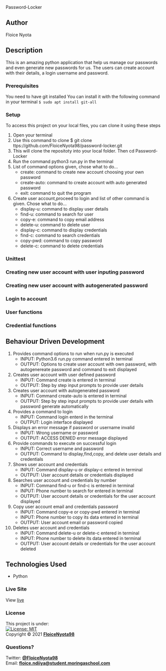  Password-Locker
## Author
Floice Nyota
## Description
This is an amazing python application that help us manage our passwords and even generate new passwords for us. The users can create account with their details, a login username and password.
### Prerequisites
You need to have git installed
You can install it with the following command in your terminal
`$ sudo apt install git-all`
### Setup
To access this project on your local files, you can clone it using these steps
1. Open your terminal
1. Use this command to clone $ git clone ttps://github.com/FloiceNyota98/password-locker.git
1. This will clone the repositoty into your local folder. Then cd Password-Locker
1. Run the command python3 run.py in the terminal
1. List of command options given, chose what to do...
   - create: command to create new account choosing your own password
   - create-auto: command to create account with auto generated password
   - exit: command to quit the program
1. Create user account,proceed to login and list of other command is given. Chose what to do...
   - display-u: command to display user details
   - find-u: command to search for user
   - copy-e: command to copy email address
   - delete-u: command to delete user
   - display-c: command to display credentials
   - find-c: command to search credentials
   - copy-pwd: command to copy password
   - delete-c: command to delete credentials
### Unittest

### Creating new user account with user inputing password

### Creating new user account with autogenerated password

### Login to account

### User functions

### Credential functions

## Behaviour Driven Development
1. Provides command options to run when run.py is executed 
   - INPUT: Python3.6 run.py command entered in terminal
   - OUTPUT: Options to create user account with own password, with autogenereate password and command to exit displayed
1. Creates user account with user defined password
   - INPUT: Command create is entered in terminal
   - OUTPUT: Step by step input prompts to provide user details
1. Creates user account with autogenerated password
   - INPUT: Command create-auto is entered in terminal
   - OUTPUT: Step by step input prompts to provide user details with password generate automatically
1. Provides a command to login
   - INPUT: Command login enterd in the terminal
   - OUTPUT: Login interface displayed
1. Displays an error message if password or username invalid
   - INPUT: Wrong username or password
   - OUTPUT: ACCESS DENIED error message displayed
1. Provide commands to execute on successful login
   - INPUT: Correct username and password
   - OUTPUT: Command to display,find,copy, and delete user details and credentials
1. Shows user account and credentials
   - INPUT: Command display-u or display-c entered in terminal
   - OUTPUT: User account details or credentials displayed
1. Searches user account and credentials by number
   - INPUT: Command find-u or find-c is entered in terminal
   - INPUT: Phone number to search  for entered in terminal
   - OUTPUT: User account details or credentials for the user account displayed 
1. Copy user account email and credentials password
   - INPUT: Command copy-e or copy-pwd entered in terminal
   - INPUT: Phone number to copy its data entered in terminal
   - OUTPUT: User account email or password copied
1. Deletes user account and credentials
   - INPUT: Command delete-u or delete-c entered in terminal
   - INPUT: Phone number to delete its data entered in terminal
   - OUTPUT: User account details or credentials for the user account deleted 
## Technologies Used
- Python
### Live Site
View [live]()
### License
This project is under:  
[![License: MIT](https://img.shields.io/badge/License-MIT-yellow.svg)](/LICENSE)  
Copyright &copy; 2021 **[FloiceNyota98](https://github.com/FloiceNyota98)**
### Questions?
Twitter: **[@FloiceNyota98](https://twitter.com/FloiceNyota)**  
Email: **[floice.ndiiya@student.moringaschool.com](mailto:floice.ndiiya@student.moringaschool.com)**